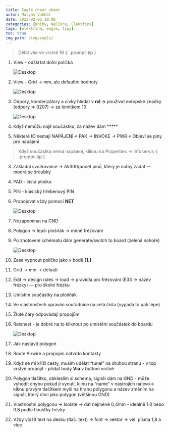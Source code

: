 ```yaml
---
title: Eagle cheat sheet
autor: Matyáš Vaňhát
date: 2023-02-02 10:00
categories: [Knihy, NeFikce, Elektřina]
tags: [elektřina, eagle, tipy]
toc: true
img_path: /img/eagle/
---
```



>Dělat vše ve vrstvě 16
{: .prompt-tip }

1. View - odškrtat dolní políčka
    
    ![Desktop](Untitled6.png)
    
2. View - Grid → mm, ale defaultní hodnoty
    
    ![Desktop](Untitled1.png)
    
3. Odpory, kondenzátory a cívky hledat v **rcl →** používat evropské značky (odpory ⇒ 0207) → za lomítkem 10

    ![Desktop](Untitled2.png)

1. Když nemůžu najít součástku, za název dám *****
2. Některé IO nemají NAPÁJENÍ→ PAK → INVOKE → PWR→ Objeví se piny pro napájení
    
>Když součástka nemá napájení, kliknu na Properties → Infoservis
{: .prompt-tip }
    
3. Základní svorkovníce → Ak300/počet pinů, který je nutný zadat — modrá se šroubky
4. PAD - čistá ploška
5. PIN - klasický hřebenový PIN
6. Propojovat vždy pomocí **NET**
    
    ![Desktop](Untitled3.png)
    
7. Nezapomínat na GND
8. Polygon → lepší plošňák → méně frézování
9. Po zhotovení schématu dám generate/switch to board (zelená nahoře) 
    
    ![Desktop](Untitled4.png)
    
10. Zase vypnout políčko jako v bodě **[1.]**
11. Grid → mm → default
12. Edit → design rules → load → pravidla pro frézování (E33 → název frézky) — pro školní frézku
13. Umístím součástky na plošňák
14. Ve vlastnostech upravím souřadnice na celá čísla (vypadá to pak lépe)
15. Žluté čáry odpovádají propojům
16. Ratsnest - je dobré na to kliknout po umístění součástek do boardu 
    
    ![Desktop](Untitled5.png)
    
17. Jak nastavit polygon
18. Route Airwire a propojím natvrdo kontakty
19. Když se mi kříží cesty, musím udělat “tunel” na druhou stranu - v top vrstvě propojit - přidat body **Via** v buttom vrstvě
20. Polygon tlačítko, obkleslím si schema, signál dám na GND - může vyhodit chybu pokud ji vynutí, klinu na “name” v nástrojích nalevo→ klknu pravým tlačítkem myši na hranu polygonu a název změním na signál, který chci jako polygon (většinou GND)
21. Vlastnostni polygonu → Isolate → dát nejméně 0,4mm - ideálně 1.0 nebo 0.8 podle tloušťky frézky
22. Vždy vložit text na desku (tlač. text) → font → vektor → vel. písma 1,8 a více